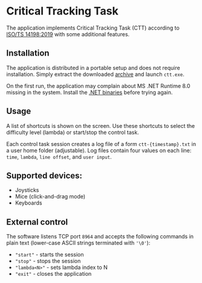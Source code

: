 # Critical Tracking Task

The application implements Critical Tracking Task (CTT) according to [ISO/TS 14198:2019](https://www.iso.org/standard/71509.html) with some additional features.

## Installation

The application is distributed in a portable setup and does not require installation. Simply extract the downloaded [archive](https://github.com/lexasss/ctt/releases) and launch `ctt.exe`.

On the first run, the application may complain about MS .NET Runtime 8.0 missing in the system. Install the [.NET binaries](https://dotnet.microsoft.com/en-us/download/dotnet/thank-you/runtime-8.0.10-windows-x64-installer) before trying again.

## Usage

A list of shortcuts is shown on the screen. Use these shortcuts to select the difficulty level (lambda) or start/stop the control task.

Each control task session creates a log file of a form `ctt-{timestamp}.txt` in a user home folder (adjustable).
Log files contain four values on each line: `time`, `lambda`, `line offset`, and `user input`.

## Supported devices:

- Joysticks
- Mice (click-and-drag mode)
- Keyboards

## External control

The software listens TCP port `8964` and accepts the following commands in plain text (lower-case ASCII strings terminated with `'\0'`):
- `"start"` - starts the session
- `"stop"` - stops the session
- `"lambda<N>"` - sets lambda index to N
- `"exit"` - closes the application